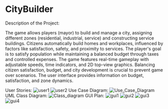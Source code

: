 # CityBuilder
Description of the Project:

The game allows players (mayor) to build and manage a city, assigning different zones (residential, industrial, service) and constructing service buildings. Citizens automatically build homes and workplaces, influenced by factors like satisfaction, safety, and proximity to services. The player's goal is to satisfy population while maintaining a balanced budget through taxes and controlled expenses. The game features real-time gameplay with adjustable speeds, time indicators, and 2D top-view graphics. Balancing citizen satisfaction, budget, and city development is crucial to prevent game over scenarios. The user interface provides information on budget, satisfaction, and zone dynamics.

User Stories:
![user1](https://github.com/zhainagulaltynbekk/CityBuilder/assets/91836900/30eeaf4d-c477-4e8e-a2b1-d2754bafa025)
![user2](https://github.com/zhainagulaltynbekk/CityBuilder/assets/91836900/f0346984-8d12-4d25-ad8e-1ea9effca2b3)
Use Case Diagram: 
![Use_Case_Diagram](https://github.com/zhainagulaltynbekk/CityBuilder/assets/91836900/09f7a5e6-6742-40ec-8c30-1c5f66c496ae)
UML Class Diagram:
![Class_diagram](https://github.com/zhainagulaltynbekk/CityBuilder/assets/91836900/a3842985-8aef-4eaa-8e80-5d59c3d8eb35)
GUI Plan:
![gui1](https://github.com/zhainagulaltynbekk/CityBuilder/assets/91836900/143e2003-8f45-467c-bd36-14fdd8df6c59)
![gui2](https://github.com/zhainagulaltynbekk/CityBuilder/assets/91836900/c6219246-2234-4bd3-86f3-c3cd90474b9c)
![gui3](https://github.com/zhainagulaltynbekk/CityBuilder/assets/91836900/8c16a4db-4f34-41c8-9a7c-ea470f7b1a66)
![gui4](https://github.com/zhainagulaltynbekk/CityBuilder/assets/91836900/2dc5076f-9dec-46c9-a155-aab1747b00b5)
